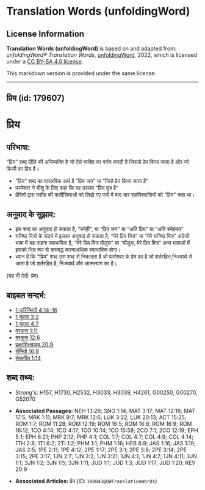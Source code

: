 # Translation Words (unfoldingWord)

## License Information

**Translation Words (unfoldingWord)** is based on and adapted from: _unfoldingWord® Translation Words_, [unfoldingWord](https://unfoldingword.org/utw), 2022, which is licensed under a [CC BY-SA 4.0 license](https://creativecommons.org/licenses/by-sa/4.0/legalcode.en).

This markdown version is provided under the same license.



--------------------------------

## प्रिय (id: 179607)

प्रिय
=====

परिभाषा:
--------

“प्रिय” शब्द प्रीति की अभिव्यक्ति है जो ऐसे व्यक्ति का वर्णन करती है जिससे प्रेम किया जाता है और जो किसी का प्रिय है।

* “प्रिय” शब्द का वास्तविक अर्थ है “प्रिय जन” या “जिसे प्रेम किया जाता है”
* परमेश्वर ने यीशु के लिए कहा कि वह उसका “प्रिय पुत्र है”
* प्रेरितों द्वारा मसीह की कलीसियाओं को लिखे गए पत्रों में बार\-बार सहविश्वासियों को “प्रिय” कहा था।

अनुवाद के सुझाव:
----------------

* इस शब्द का अनुवाद हो सकता है, “स्नेही”, या “प्रिय जन” या “अति प्रिय” या “अति स्नेहमय”
* घनिष्ठ मित्रों के संदर्भ में इसका अनुवाद हो सकता है, “मेरे प्रिय मित्र” या “मेरे घनिष्ठ मित्र” अंग्रेजी भाषा में यह कहना स्वाभाविक है, “मेरे प्रिय मित्र पौलुस” या “पौलुस, मेरे प्रिय मित्र” अन्य भाषाओं में इसको भिन्न रूप से क्रमबद्ध करनाअधिक स्वाभाविक होगा।
* ध्यान दें कि “प्रिय” शब्द उस शब्द से निकलता है जो परमेश्वर के प्रेम का है जो शर्तरहित,निःस्वार्थ से आता है जो शर्तरहित है, निःस्वार्थ और आत्मत्याग का है।

(यह भी देखें: प्रेम)

बाइबल सन्दर्भ:
--------------

* [1 कुरिन्थियों 4:14–16](https://ref.ly/1Cor0:0)
* [1 यूहन्ना 3:2](https://ref.ly/1John0:0)
* [1 यूहन्ना 4:7](https://ref.ly/1John0:0)
* [मरकुस 1:11](https://ref.ly/Mark1:11)
* [मरकुस 12:6](https://ref.ly/Mark12:6)
* [प्रकाशितवाक्य 20:9](https://ref.ly/Rev20:9)
* [रोमियो 16:8](https://ref.ly/Rom16:8)
* [श्रेष्ठगीत 1:14](https://ref.ly/Song1:14)

शब्द तथ्य:
----------

* Strong's: H157, H1730, H2532, H3033, H3039, H4261, G00250, G00270, G52070

* **Associated Passages:** NEH 13:26; SNG 1:14; MAT 3:17; MAT 12:18; MAT 17:5; MRK 1:11; MRK 9:7; MRK 12:6; LUK 3:22; LUK 20:13; ACT 15:25; ROM 1:7; ROM 11:28; ROM 12:19; ROM 16:5; ROM 16:8; ROM 16:9; ROM 16:12; 1CO 4:14; 1CO 4:17; 1CO 10:14; 1CO 15:58; 2CO 7:1; 2CO 12:19; EPH 5:1; EPH 6:21; PHP 2:12; PHP 4:1; COL 1:7; COL 4:7; COL 4:9; COL 4:14; 1TH 2:8; 1TI 6:2; 2TI 1:2; PHM 1:1; PHM 1:16; HEB 6:9; JAS 1:16; JAS 1:19; JAS 2:5; 1PE 2:11; 1PE 4:12; 2PE 1:17; 2PE 3:1; 2PE 3:8; 2PE 3:14; 2PE 3:15; 2PE 3:17; 1JN 2:7; 1JN 3:2; 1JN 3:21; 1JN 4:1; 1JN 4:7; 1JN 4:11; 3JN 1:1; 3JN 1:2; 3JN 1:5; 3JN 1:11; JUD 1:1; JUD 1:3; JUD 1:17; JUD 1:20; REV 20:9
* **Associated Articles:** प्रेम (ID: `180043@UWTranslationWords`)

